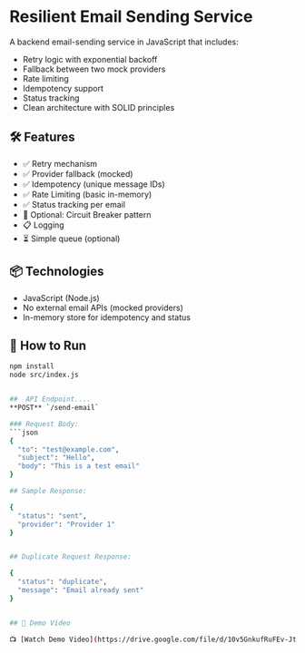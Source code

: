 # Resilient Email Sending Service

A backend email-sending service in JavaScript that includes:
- Retry logic with exponential backoff
- Fallback between two mock providers
- Rate limiting
- Idempotency support
- Status tracking
- Clean architecture with SOLID principles

## 🛠️ Features

- ✅ Retry mechanism
- ✅ Provider fallback (mocked)
- ✅ Idempotency (unique message IDs)
- ✅ Rate Limiting (basic in-memory)
- ✅ Status tracking per email
- 🔄 Optional: Circuit Breaker pattern
- 📋 Logging
- ⏳ Simple queue (optional)

## 📦 Technologies

- JavaScript (Node.js)
- No external email APIs (mocked providers)
- In-memory store for idempotency and status

## 🚀 How to Run

```bash
npm install
node src/index.js


##  API Endpoint....
**POST** `/send-email`

### Request Body:
```json
{
  "to": "test@example.com",
  "subject": "Hello",
  "body": "This is a test email"
}

## Sample Response:

{
  "status": "sent",
  "provider": "Provider 1"
}


## Duplicate Request Response:

{
  "status": "duplicate",
  "message": "Email already sent"
}


## 🎥 Demo Video

📺 [Watch Demo Video](https://drive.google.com/file/d/10v5GnkufRuFEv-Jt79HaQoquwkgd4H0P/view?usp=drive_link)

